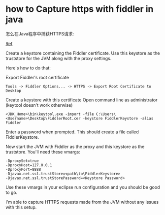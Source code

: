 # how to Capture https with fiddler in java

怎么在Java程序中捕获HTTPS请求: 

[Ref](https://stackoverflow.com/questions/8549749/how-to-capture-https-with-fiddler-in-java)

Create a keystore containing the Fiddler certificate. Use this keystore as the truststore for the JVM along with the proxy settings.

Here's how to do that:

Export Fiddler's root certificate

	Tools -> Fiddler Options... -> HTTPS -> Export Root Certificate to Desktop

Create a keystore with this certificate
Open command line as administrator (keytool doesn't work otherwise)

	<JDK_Home>\bin\keytool.exe -import -file C:\Users\<Username>\Desktop\FiddlerRoot.cer -keystore FiddlerKeystore -alias Fiddler

Enter a password when prompted. This should create a file called FiddlerKeystore.

Now start the JVM with Fiddler as the proxy and this keystore as the truststore. You'll need these vmargs:

	-DproxySet=true
	-DproxyHost=127.0.0.1
	-DproxyPort=8888
	-Djavax.net.ssl.trustStore=<path\to\FiddlerKeystore>
	-Djavax.net.ssl.trustStorePassword=<Keystore Password>

Use these vmargs in your eclipse run configuration and you should be good to go.

I'm able to capture HTTPS requests made from the JVM without any issues with this setup.
